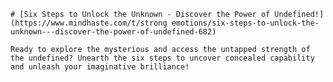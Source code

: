 
    # [Six Steps to Unlock the Unknown - Discover the Power of Undefined!](https://www.mindhaste.com/t/strong emotions/six-steps-to-unlock-the-unknown---discover-the-power-of-undefined-682)

    Ready to explore the mysterious and access the untapped strength of the undefined? Unearth the six steps to uncover concealed capability and unleash your imaginative brilliance!
    